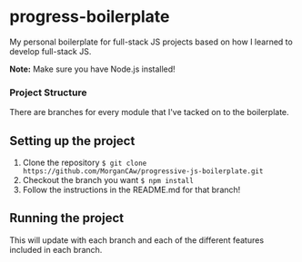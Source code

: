 # progress-boilerplate
My personal boilerplate for full-stack JS projects based on how I learned to develop full-stack JS.

**Note:** Make sure you have Node.js installed!

### Project Structure
There are branches for every module that I've tacked on to the boilerplate.

## Setting up the project
1. Clone the repository `$ git clone https://github.com/MorganCAw/progressive-js-boilerplate.git`
2. Checkout the branch you want `$ npm install`
3. Follow the instructions in the README.md for that branch!

## Running the project
This will update with each branch and each of the different features included in each branch.